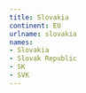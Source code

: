 ```yaml
---
title: Slovakia
continent: EU
urlname: slovakia
names:
- Slovakia
- Slovak Republic
- SK
- SVK
---
```


